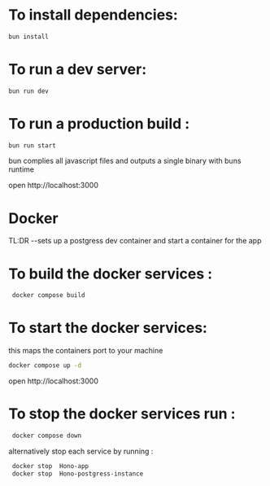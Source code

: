 # To install dependencies:
```sh
bun install
```

# To run a dev server:
```sh
bun run dev
```

# To run a production build :
```sh
bun run start
```
bun complies all javascript files and outputs a single binary with buns runtime

open http://localhost:3000

# Docker
TL:DR --sets up a postgress dev container and start a container for the app

# To build the docker services :
```sh
 docker compose build     
```

# To start the docker services:
this maps the containers port to your machine 
```sh
docker compose up -d    
```
open http://localhost:3000

# To stop the docker services run :
```sh
 docker compose down 
```
alternatively stop each service by running :
```sh
 docker stop  Hono-app
 docker stop  Hono-postgress-instance
```

